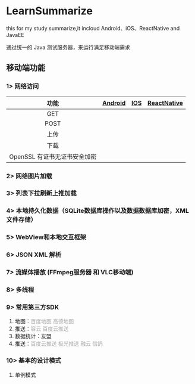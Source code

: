 # LearnSummarize
this for my study summarize,it incloud Android、iOS、ReactNative and JavaEE

通过统一的 Java 测试服务器，来运行满足移动端需求


## 移动端功能
### 1> 网络访问
|    功能                     |    [Android](https://github.com/chenshun131/LearnSummarize/blob/master/Android/Android_README.md)    |     [IOS](https://github.com/chenshun131/LearnSummarize/blob/master/iOS/iOS_README.md)      | [ReactNative](https://github.com/chenshun131/LearnSummarize/blob/master/ReactNative/ReactNative_README.md)   |
| :----------------:         | :------------: | :----------: | :------------: |
|   GET                      |
|   POST                     |  
|   上传                      |
|   下载                      |
| OpenSSL 有证书无证书安全加密   |


### 2> 网络图片加载


### 3> 列表下拉刷新上推加载


### 4> 本地持久化数据（SQLite数据库操作以及数据数据库加密，XML文件存储）


### 5> WebView和本地交互框架


### 6> JSON XML 解析


### 7> 流媒体播放 (FFmpeg服务器 和 VLC移动端)


### 8> 多线程


### 9> 常用第三方SDK
1. 地图：<font color=DarkGray>百度地图 高德地图</font>
2. 推送：<font color=DarkGray>容云 百度云推送</font>
3. 数据统计：友盟
4. 推送：<font color=DarkGray>百度云推送 极光推送 融云 信鸽</font>


### 10> 基本的设计模式
1. 单例模式


